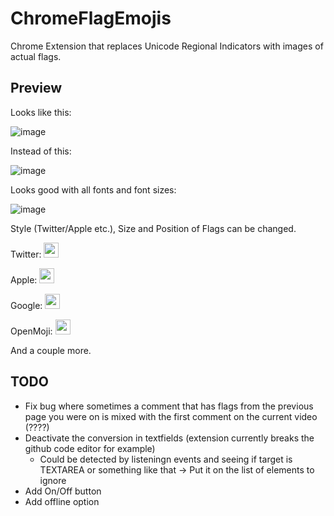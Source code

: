 # ChromeFlagEmojis

Chrome Extension that replaces Unicode Regional Indicators with images of actual flags.

## Preview

Looks like this:

![image](https://github.com/Brxnni/ChromeFlagEmojis/assets/72916383/5faa91de-edc3-4a45-a6dd-a0cb45376f24)

Instead of this:

![image](https://github.com/Brxnni/ChromeFlagEmojis/assets/72916383/750ec6fa-377c-4922-b38a-ca71ee6a7b28)

Looks good with all fonts and font sizes:

![image](https://github.com/Brxnni/ChromeFlagEmojis/assets/72916383/76ab97c4-ff56-4c8c-872b-feff4a1377f7)

Style (Twitter/Apple etc.), Size and Position of Flags can be changed.

Twitter: <img src="https://em-content.zobj.net/thumbs/120/twitter/322/flag-estonia_1f1ea-1f1ea.png" width="24" />

Apple: <img src="https://em-content.zobj.net/thumbs/120/apple/354/flag-estonia_1f1ea-1f1ea.png" width="24" />

Google: <img src="https://em-content.zobj.net/thumbs/120/google/350/flag-estonia_1f1ea-1f1ea.png" width="24" />

OpenMoji: <img src="https://em-content.zobj.net/thumbs/120/openmoji/338/flag-estonia_1f1ea-1f1ea.png" width="24" />

And a couple more.

## TODO

* Fix bug where sometimes a comment that has flags from the previous page you were on is mixed with the first comment on the current video (????)
* Deactivate the conversion in textfields (extension currently breaks the github code editor for example)
  * Could be detected by listeningn events and seeing if target is TEXTAREA or something like that -> Put it on the list of elements to ignore
* Add On/Off button
* Add offline option
